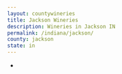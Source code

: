 ```yaml
---
layout: countywineries
title: Jackson Wineries
description: Wineries in Jackson IN
permalink: /indiana/jackson/
county: jackson
state: in
---
```

-
